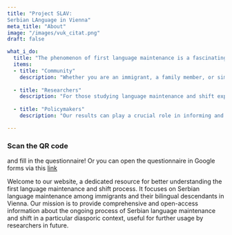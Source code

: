```yaml
---
title: "Project SLAV:      
Serbian LAnguage in Vienna"
meta_title: "About"
image: "/images/vuk_citat.png"
draft: false

what_i_do:
  title: "The phenomenon of first language maintenance is a fascinating aspect of linguistic development that affects many people worldwide. Here, we aim to serve three main audiences:"
  items:
  - title: "Community"
    description: "Whether you are an immigrant, a family member, or simply someone interested in the dynamics of language maintenance and shift, our goal is to offer clear, insightful, and engaging content that helps you understand the complexities of maintaining a native language in a new cultural and linguistic environment."
  
  - title: "Researchers"
    description: "For those studying language maintenance and shift experimentally, this site provides a wealth of resources, research findings, and methodological guidance to support your scholarly endeavors."
  
  - title: "Policymakers"
    description: "Our results can play a crucial role in informing and shaping more effective educational strategies, enhanced community support, and streamlining the process of cultural and linguistic integration."

---
```

### Scan the QR code 
and fill in the questionnaire! Or you can open the questionnaire in Google forms via this [link](https://forms.gle/SiBNk2KVJ2p2U8Kz8)

Welcome to our website, a dedicated resource for better understanding the first language maintenance and shift process. It focuses on Serbian language maintenance among immigrants and their bilingual descendants in Vienna. Our mission is to provide comprehensive and open-access information about the ongoing process of Serbian language maintenance and shift in a particular diasporic context, useful for further usage by researchers in future.
